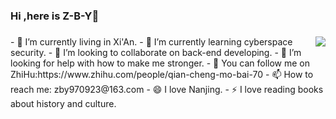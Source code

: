 ### Hi ,here is Z-B-Y👋

### 
<img align="right" src="https://github-readme-stats.vercel.app/api?username=Z-B-Y&show_icons=true&icon_color=CE1D2D&text_color=718096&bg_color=ffffff&hide_title=true" />
- 🔭 I’m currently living in Xi'An.
- 🌱 I’m currently learning cyberspace security.
- 👯 I’m looking to collaborate on back-end developing.
- 🤔 I’m looking for help with how to make me stronger.
- 💬 You can follow me on ZhiHu:https://www.zhihu.com/people/qian-cheng-mo-bai-70
- 📫 How to reach me: zby970923@163.com
- 😄 I love Nanjing.
- ⚡ I love reading books about history and culture.

